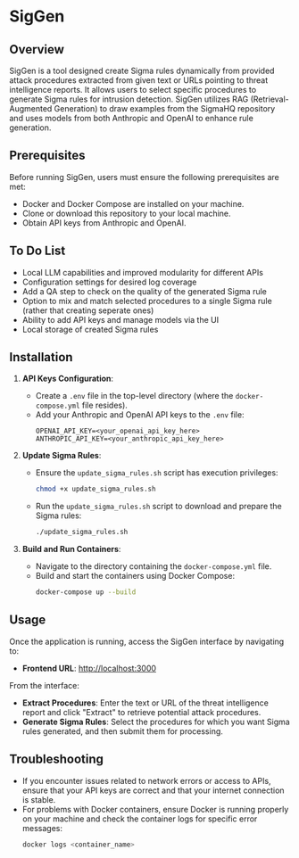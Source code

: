 # SigGen

## Overview
SigGen is a tool designed create Sigma rules dynamically from provided attack procedures extracted from given text or URLs pointing to threat intelligence reports. It allows users to select specific procedures to generate Sigma rules for intrusion detection. SigGen utilizes RAG (Retrieval-Augmented Generation) to draw examples from the SigmaHQ repository and uses models from both Anthropic and OpenAI to enhance rule generation.

## Prerequisites
Before running SigGen, users must ensure the following prerequisites are met:
- Docker and Docker Compose are installed on your machine.
- Clone or download this repository to your local machine.
- Obtain API keys from Anthropic and OpenAI.

## To Do List
- Local LLM capabilities and improved modularity for different APIs
- Configuration settings for desired log coverage
- Add a QA step to check on the quality of the generated Sigma rule
- Option to mix and match selected procedures to a single Sigma rule (rather that creating seperate ones)
- Ability to add API keys and manage models via the UI
- Local storage of created Sigma rules

## Installation
1. **API Keys Configuration**:
   - Create a `.env` file in the top-level directory (where the `docker-compose.yml` file resides).
   - Add your Anthropic and OpenAI API keys to the `.env` file:
     ```
     OPENAI_API_KEY=<your_openai_api_key_here>
     ANTHROPIC_API_KEY=<your_anthropic_api_key_here>
     ```

2. **Update Sigma Rules**:
   - Ensure the `update_sigma_rules.sh` script has execution privileges:
     ```bash
     chmod +x update_sigma_rules.sh
     ```
   - Run the `update_sigma_rules.sh` script to download and prepare the Sigma rules:
     ```bash
     ./update_sigma_rules.sh
     ```

3. **Build and Run Containers**:
   - Navigate to the directory containing the `docker-compose.yml` file.
   - Build and start the containers using Docker Compose:
     ```bash
     docker-compose up --build
     ```

## Usage
Once the application is running, access the SigGen interface by navigating to:
- **Frontend URL**: [http://localhost:3000](http://localhost:3000)

From the interface:
- **Extract Procedures**: Enter the text or URL of the threat intelligence report and click "Extract" to retrieve potential attack procedures.
- **Generate Sigma Rules**: Select the procedures for which you want Sigma rules generated, and then submit them for processing.

## Troubleshooting
- If you encounter issues related to network errors or access to APIs, ensure that your API keys are correct and that your internet connection is stable.
- For problems with Docker containers, ensure Docker is running properly on your machine and check the container logs for specific error messages:
  ```bash
  docker logs <container_name>
  ```